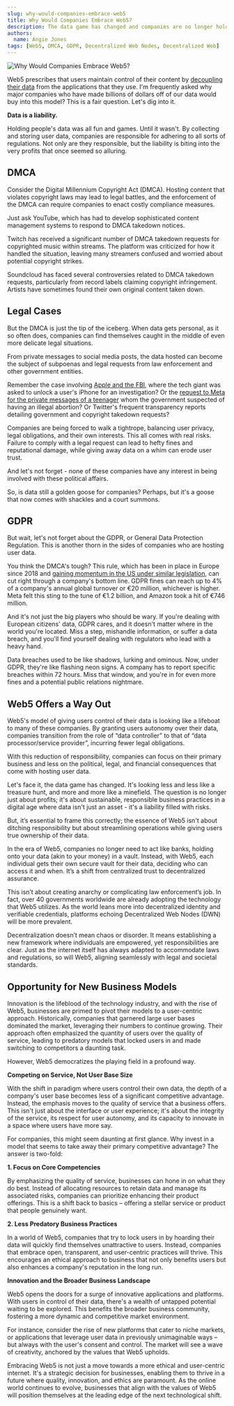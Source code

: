 ```yaml
---
slug: why-would-companies-embrace-web5
title: Why Would Companies Embrace Web5?
description: The data game has changed and companies are no longer holding a winning hand.
authors:
  name: Angie Jones
tags: [Web5, DMCA, GDPR, Decentralized Web Nodes, Decentralized Web]
---
```


<head>
  <meta property="og:title" content="Why Would Companies Embrace Web5?" />
  <meta property="og:type" content="website" />
  <meta property="og:url" content='https://developer.tbd.website/blog/why-would-companies-embrace-web5' />
  <meta name="og:description" content="The data game has changed and companies are no longer holding a winning hand." />
  <meta property="og:image" content="https://developer.tbd.website/assets/images/blog-companies-embrace-web5-666a20cd7c268069f3970c8a214850ef.png" /> 

  <meta name="twitter:card" content="summary_large_image" />
  <meta property="twitter:domain" content="developer.tbd.website" />
  <meta name="twitter:site" content="@tbdevs" />
  <meta name="twitter:title" content="Why Would Companies Embrace Web5?" />
  <meta property="twitter:url" content='https://developer.tbd.website/blog/why-would-companies-embrace-web5' /> 
  <meta name="twitter:description" content="The data game has changed and companies are no longer holding a winning hand." />
  <meta name="twitter:image" content="https://developer.tbd.website/assets/images/blog-companies-embrace-web5-666a20cd7c268069f3970c8a214850ef.png" />

  <link rel="apple-touch-icon" href="https://developer.tbd.website/img/tbd-fav-icon-main.png" />
</head>



![Why Would Companies Embrace Web5?](/img/blog-companies-embrace-web5.png)

Web5 prescribes that users maintain control of their content by [decoupling their data](/blog/what-is-web5#decentralized-web-nodes) from the applications that they use. I'm frequently asked why major companies who have made billions of dollars off of our data would buy into this model? This is a fair question. Let's dig into it.

<!--truncate-->

**Data is a liability.**

Holding people's data was all fun and games. Until it wasn't. By collecting and storing user data, companies are responsible for adhering to all sorts of regulations. Not only are they responsible, but the liability is biting into the very profits that once seemed so alluring. 

## DMCA
Consider the Digital Millennium Copyright Act (DMCA). Hosting content that violates copyright laws may lead to legal battles, and the enforcement of the DMCA can require companies to enact costly compliance measures. 

Just ask YouTube, which has had to develop sophisticated content management systems to respond to DMCA takedown notices.

Twitch has received a significant number of DMCA takedown requests for copyrighted music within streams. The platform was criticized for how it handled the situation, leaving many streamers confused and worried about potential copyright strikes.

Soundcloud has faced several controversies related to DMCA takedown requests, particularly from record labels claiming copyright infringement. Artists have sometimes found their own original content taken down.

## Legal Cases
But the DMCA is just the tip of the iceberg. When data gets personal, as it so often does, companies can find themselves caught in the middle of even more delicate legal situations. 

From private messages to social media posts, the data hosted can become the subject of subpoenas and legal requests from law enforcement and other government entities. 

Remember the case involving [Apple and the FBI](https://www.npr.org/sections/thetwo-way/2016/02/17/467096705/apple-the-fbi-and-iphone-encryption-a-look-at-whats-at-stake), where the tech giant was asked to unlock a user's iPhone for an investigation? Or the [request to Meta for the private messages of a teenager](https://www.npr.org/2022/08/12/1117092169/nebraska-cops-used-facebook-messages-to-investigate-an-alleged-illegal-abortion) whom the government suspected of having an illegal abortion? Or Twitter's frequent transparency reports detailing government and copyright takedown requests?

Companies are being forced to walk a tightrope, balancing user privacy, legal obligations, and their own interests. This all comes with real risks. Failure to comply with a legal request can lead to hefty fines and reputational damage, while giving away data on a whim can erode user trust.

And let's not forget - none of these companies have any interest in being involved with these political affairs.

So, is data still a golden goose for companies? Perhaps, but it's a goose that now comes with shackles and a court summons. 


## GDPR
But wait, let's not forget about the GDPR, or General Data Protection Regulation. This is another thorn in the sides of companies who are hosting user data. 

You think the DMCA's tough? This rule, which has been in place in Europe since 2018 and [gaining momentum in the US under similar legislation](https://iapp.org/resources/article/us-state-privacy-legislation-tracker/), can cut right through a company's bottom line. GDPR fines can reach up to 4% of a company's annual global turnover or €20 million, whichever is higher. Meta felt this sting to the tune of €1.2 billion, and Amazon took a hit of €746 million.

And it's not just the big players who should be wary. If you're dealing with European citizens' data, GDPR cares, and it doesn't matter where in the world you're located. Miss a step, mishandle information, or suffer a data breach, and you'll find yourself dealing with regulators who lead with a heavy hand.

Data breaches used to be like shadows, lurking and ominous. Now, under GDPR, they're like flashing neon signs. A company has to report specific breaches within 72 hours. Miss that window, and you're in for even more fines and a potential public relations nightmare.

## Web5 Offers a Way Out
Web5's model of giving users control of their data is looking like a lifeboat to many of these companies. By granting users autonomy over their data, companies transition from the role of “data controller” to that of “data processor/service provider”, incurring fewer legal obligations.

With this reduction of responsibility, companies can focus on their primary business and less on the political, legal, and financial consequences that come with hosting user data.

Let's face it, the data game has changed. It's looking less and less like a treasure hunt, and more and more like a minefield. The question is no longer just about profits; it's about sustainable, responsible business practices in a digital age where data isn't just an asset - it's a liability filled with risks.

But, it’s essential to frame this correctly; the essence of Web5 isn't about ditching responsibility but about streamlining operations while giving users true ownership of their data.

In the era of Web5, companies no longer need to act like banks, holding onto your data (akin to your money) in a vault. Instead, with Web5, each individual gets their own secure vault for their data, deciding who can access it and when. It’s a shift from centralized trust to decentralized assurance.

This isn’t about creating anarchy or complicating law enforcement’s job. In fact, over 40 governments worldwide are already adopting the technology that Web5 utilizes. As the world leans more into decentralized identity and verifiable credentials, platforms echoing Decentralized Web Nodes (DWN) will be more prevalent.

Decentralization doesn’t mean chaos or disorder. It means establishing a new framework where individuals are empowered, yet responsibilities are clear. 
Just as the internet itself has always adapted to accommodate laws and regulations, so will Web5, aligning seamlessly with legal and societal standards.


## Opportunity for New Business Models

Innovation is the lifeblood of the technology industry, and with the rise of Web5, businesses are primed to pivot their models to a user-centric approach. Historically, companies that garnered large user bases dominated the market, leveraging their numbers to continue growing. Their approach often emphasized the quantity of users over the quality of service, leading to predatory models that locked users in and made switching to competitors a daunting task.

However, Web5 democratizes the playing field in a profound way.

**Competing on Service, Not User Base Size**

With the shift in paradigm where users control their own data, the depth of a company's user base becomes less of a significant competitive advantage. Instead, the emphasis moves to the quality of service that a business offers. This isn't just about the interface or user experience; it's about the integrity of the service, its respect for user autonomy, and its capacity to innovate in a space where users have more say.

For companies, this might seem daunting at first glance. Why invest in a model that seems to take away their primary competitive advantage? The answer is two-fold:

**1. Focus on Core Competencies**

By emphasizing the quality of service, businesses can hone in on what they do best. Instead of allocating resources to retain data and manage its associated risks, companies can prioritize enhancing their product offerings. This is a shift back to basics – offering a stellar service or product that people genuinely want.

**2. Less Predatory Business Practices** 

In a world of Web5, companies that try to lock users in by hoarding their data will quickly find themselves unattractive to users. Instead, companies that embrace open, transparent, and user-centric practices will thrive. This encourages an ethical approach to business that not only benefits users but also enhances a company's reputation in the long run.

**Innovation and the Broader Business Landscape**

Web5 opens the doors for a surge of innovative applications and platforms. With users in control of their data, there's a wealth of untapped potential waiting to be explored. This benefits the broader business community, fostering a more dynamic and competitive market environment.

For instance, consider the rise of new platforms that cater to niche markets, or applications that leverage user data in previously unimaginable ways – but always with the user's consent and control. The market will see a wave of creativity, anchored by the values that Web5 upholds.


Embracing Web5 is not just a move towards a more ethical and user-centric internet. It's a strategic decision for businesses, enabling them to thrive in a future where quality, innovation, and ethics are paramount. As the online world continues to evolve, businesses that align with the values of Web5 will position themselves at the leading edge of the next technological shift.